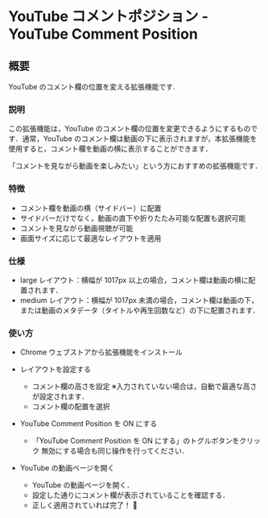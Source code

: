 # YouTube コメントポジション - YouTube Comment Position

## 概要

YouTube のコメント欄の位置を変える拡張機能です.

### 説明

この拡張機能は，YouTube のコメント欄の位置を変更できるようにするものです．通常，YouTube のコメント欄は動画の下に表示されますが，本拡張機能を使用すると，コメント欄を動画の横に表示することができます．

「コメントを見ながら動画を楽しみたい」という方におすすめの拡張機能です．

### 特徴

- コメント欄を動画の横（サイドバー）に配置
- サイドバーだけでなく，動画の直下や折りたたみ可能な配置も選択可能
- コメントを見ながら動画視聴が可能
- 画面サイズに応じて最適なレイアウトを適用

### 仕様

- large レイアウト：横幅が 1017px 以上の場合，コメント欄は動画の横に配置されます．
- medium レイアウト：横幅が 1017px 未満の場合，コメント欄は動画の下，または動画のメタデータ（タイトルや再生回数など）の下に配置されます．

### 使い方

- Chrome ウェブストアから拡張機能をインストール
- レイアウトを設定する

  - コメント欄の高さを設定
    ※入力されていない場合は，自動で最適な高さが設定されます．
  - コメント欄の配置を選択

- YouTube Comment Position を ON にする

  - 「YouTube Comment Position を ON にする」のトグルボタンをクリック
    無効にする場合も同じ操作を行ってください．

- YouTube の動画ページを開く
  - YouTube の動画ページを開く．
  - 設定した通りにコメント欄が表示されていることを確認する．
  - 正しく適用されていれば完了！ 🎉
